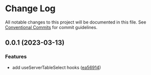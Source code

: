 # Change Log

All notable changes to this project will be documented in this file.
See [Conventional Commits](https://conventionalcommits.org) for commit guidelines.

## 0.0.1 (2023-03-13)

### Features

- add useServerTableSelect hooks ([ea56914](https://github.com/qhanw/bizk/commit/ea569143e0e8906bc644f57c353ce7cae65d128c))
